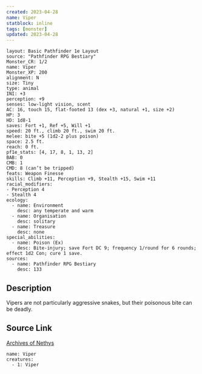 ```yaml
---
created: 2023-04-28
name: Viper
statblock: inline
tags: [monster]
updated: 2023-04-28
---
```

```statblock
layout: Basic Pathfinder 1e Layout
source: "Pathfinder RPG Bestiary"
Monster_CR: 1/2
name: Viper
Monster_XP: 200
alignment: N
size: Tiny
type: animal
INI: +3
perception: +9
senses: low-light vision, scent
AC: 16, touch 15, flat-footed 13 (dex +3, natural +1, size +2)
HP: 3
HD: 1d8-1
saves: Fort +1, Ref +5, Will +1
speed: 20 ft., climb 20 ft., swim 20 ft.
melee: bite +5 (1d2-2 plus poison)
space: 2.5 ft.
reach: 0 ft.
pf1e_stats: [4, 17, 8, 1, 13, 2]
BAB: 0
CMB: 1
CMD: 8 (can’t be tripped)
feats: Weapon Finesse
skills: Climb +11, Perception +9, Stealth +15, Swim +11
racial_modifiers:
- Perception 4
- Stealth 4
ecology:
  - name: Environment
    desc: any temperate and warm
  - name: Organisation
    desc: solitary
  - name: Treasure
    desc: none
special_abilities:
  - name: Poison (Ex)
    desc: Bite-injury; save Fort DC 9; frequency 1/round for 6 rounds; effect 1d2 Con; cure 1 save.
sources:
  - name: Pathfinder RPG Bestiary
    desc: 133
```
## Description
Vipers are not particularly aggressive snakes, but their poisonous bite can be deadly.
## Source Link
[Archives of Nethys](https://aonprd.com/MonsterDisplay.aspx?ItemName=Viper)
```encounter-table
name: Viper
creatures:
  - 1: Viper
```
